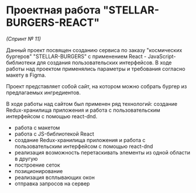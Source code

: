 # Проектная работа "STELLAR-BURGERS-REACT"
*(Спринт № 11)*

Данный проект посвящен созданию сервиса по заказу "космических бургеров" "STELLAR-BURGERS" с применением React - JavaScript-библиотеки для создания пользовательских интерфейсов.
В ходе работы над проектом применялись параметры и требования согласно макету в Figma.

Проект представляет собой сайт, на котором можно собрать бургер из предлагаемых ингредиентов.

В ходе работы над сайтом был применен ряд технологий:
создание Redux-хранилища приложения и работа с пользовательским интерфейсом с помощью react-dnd.

* работа с макетом
* работа с JS-библиотекой React
* создание Redux-хранилища приложения и работа с пользовательским интерфейсом с помощью react-dnd
* реализация возможность перетаскивать элементы из одной области в другую
* построение сеток
* позиционирование
* реализация всплывающих окон
* отправка запросов на сервер


